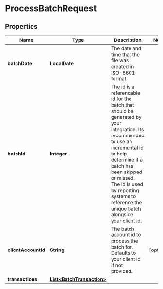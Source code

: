 

# ProcessBatchRequest


## Properties

| Name | Type | Description | Notes |
|------------ | ------------- | ------------- | -------------|
|**batchDate** | **LocalDate** | The date and time that the file was created in ISO-8601 format. |  |
|**batchId** | **Integer** | The id is a referencable id for the batch that should be generated by your integration. Its recommended to use an incremental id to help determine if a batch has been skipped or missed. The id is used by reporting systems to reference the unique batch alongside your client id.  |  |
|**clientAccountId** | **String** | The batch account id to process the batch for. Defaults to your client id if not provided. |  [optional] |
|**transactions** | [**List&lt;BatchTransaction&gt;**](BatchTransaction.md) |  |  |



